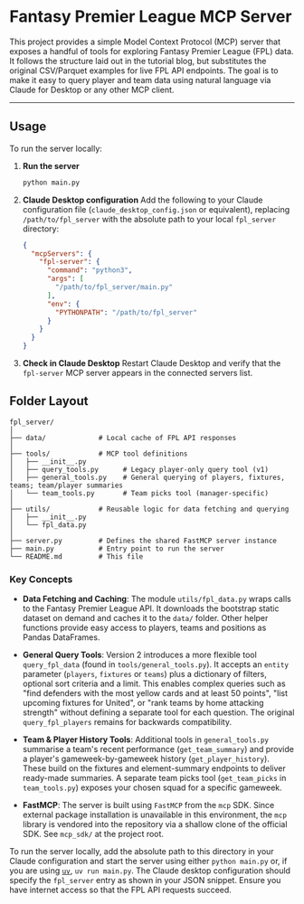 # Fantasy Premier League MCP Server

This project provides a simple Model Context Protocol (MCP) server that
exposes a handful of tools for exploring Fantasy Premier League (FPL)
data. It follows the structure laid out in the tutorial blog, but
substitutes the original CSV/Parquet examples for live FPL API
endpoints. The goal is to make it easy to query player and team data
using natural language via Claude for Desktop or any other MCP client.

---

## Usage

To run the server locally:

1. **Run the server**

   ```bash
   python main.py
   ```

2. **Claude Desktop configuration**
   Add the following to your Claude configuration file (`claude_desktop_config.json` or equivalent), replacing `/path/to/fpl_server` with the absolute path to your local `fpl_server` directory:

   ```json
   {
     "mcpServers": {
       "fpl-server": {
         "command": "python3",
         "args": [
           "/path/to/fpl_server/main.py"
         ],
         "env": {
           "PYTHONPATH": "/path/to/fpl_server"
         }
       }
     }
   }
   ```

3. **Check in Claude Desktop**
   Restart Claude Desktop and verify that the `fpl-server` MCP server appears in the connected servers list.

## Folder Layout

```
fpl_server/
│
├── data/             # Local cache of FPL API responses
│
├── tools/            # MCP tool definitions
│   ├── __init__.py
│   ├── query_tools.py      # Legacy player-only query tool (v1)
│   ├── general_tools.py    # General querying of players, fixtures, teams; team/player summaries
│   └── team_tools.py       # Team picks tool (manager-specific)
│
├── utils/            # Reusable logic for data fetching and querying
│   ├── __init__.py
│   └── fpl_data.py
│
├── server.py         # Defines the shared FastMCP server instance
├── main.py           # Entry point to run the server
└── README.md         # This file
```

### Key Concepts

* **Data Fetching and Caching**: The module `utils/fpl_data.py` wraps
  calls to the Fantasy Premier League API. It downloads the
  bootstrap static dataset on demand and caches it to the `data/`
  folder. Other helper functions provide easy access to players,
  teams and positions as Pandas DataFrames.

* **General Query Tools**: Version 2 introduces a more flexible tool
  `query_fpl_data` (found in ``tools/general_tools.py``).  It
  accepts an ``entity`` parameter (``players``, ``fixtures`` or
  ``teams``) plus a dictionary of filters, optional sort criteria
  and a limit.  This enables complex queries such as "find
  defenders with the most yellow cards and at least 50 points",
  "list upcoming fixtures for United", or "rank teams by home
  attacking strength" without defining a separate tool for each
  question.  The original `query_fpl_players` remains for
  backwards compatibility.

* **Team & Player History Tools**: Additional tools in
  ``general_tools.py`` summarise a team's recent performance
  (`get_team_summary`) and provide a player's gameweek-by-gameweek
  history (`get_player_history`).  These build on the fixtures and
  element-summary endpoints to deliver ready-made summaries.  A
  separate team picks tool (`get_team_picks` in ``team_tools.py``)
  exposes your chosen squad for a specific gameweek.

* **FastMCP**: The server is built using `FastMCP` from the
  `mcp` SDK. Since external package installation is unavailable in
  this environment, the `mcp` library is vendored into the
  repository via a shallow clone of the official SDK. See
  `mcp_sdk/` at the project root.

To run the server locally, add the absolute path to this directory
in your Claude configuration and start the server using either
`python main.py` or, if you are using [`uv`](https://github.com/astral-sh/uv),
`uv run main.py`.  The Claude desktop configuration should specify
the `fpl_server` entry as shown in your JSON snippet.  Ensure you
have internet access so that the FPL API requests succeed.
